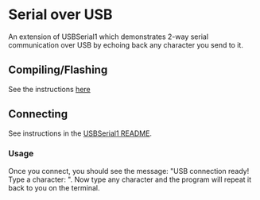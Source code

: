 # Serial over USB
An extension of USBSerial1 which demonstrates 2-way serial communication over USB by echoing back any character you send to it.

## Compiling/Flashing
See the instructions [here](../README.md)

## Connecting
See instructions in the [USBSerial1 README](../USBSerial1/README.md).

### Usage
Once you connect, you should see the message: "USB connection ready! Type a character: ". Now type any character and the program will repeat it back to you on the terminal.